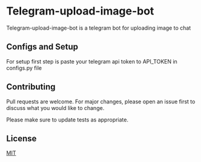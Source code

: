# Telegram-upload-image-bot

Telegram-upload-image-bot is a telegram bot for uploading image to chat


## Configs and Setup

For setup first step is paste your telegram api token to API_TOKEN in configs.py file

## Contributing

Pull requests are welcome. For major changes, please open an issue first
to discuss what you would like to change.

Please make sure to update tests as appropriate.

## License

[MIT](https://choosealicense.com/licenses/mit/)